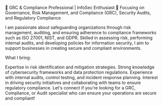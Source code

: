 🚀  GRC & Compliance Professional | InfoSec Enthusiast
🔐 Focusing on Governance, Risk Management, and Compliance (GRC), Security Audits, and Regulatory Compliance

I am passionate about safeguarding organizations through risk management, auditing, and ensuring adherence to compliance frameworks such as ISO 27001, NIST, and GDPR. Skilled in assessing risk, performing internal audits, and developing policies for information security, I aim to support businesses in creating secure and compliant environments.

What I bring:

Expertise in risk identification and mitigation strategies.
Strong knowledge of cybersecurity frameworks and data protection regulations.
Experience with internal audits, control testing, and incident response planning.
Interest in driving security initiatives and collaborating with teams to ensure regulatory compliance.
Let's connect if you're looking for a GRC, Compliance, or Audit specialist who can ensure your operations are secure and compliant!
